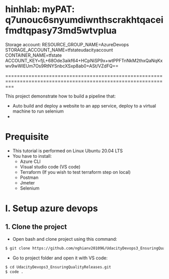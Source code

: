 
hinhlab:
myPAT: q7unouc6snyumdiwnthscrakhtqaceifmdtqpasy73md5wtvplua
===============================================================

Storage account:
RESOURCE_GROUP_NAME=AzureDevops
STORAGE_ACCOUNT_NAME=tfstateudacityaccount
CONTAINER_NAME=tfstate
ACCOUNT_KEY=fjL+68Ode3aikf64+HCpNiSP9x+wtPPFTnNkM2thxQaNqKxwv9wWlEUm7Os9RtNYSnbcXSxp8ab0+ASt/VZdFQ==

===============================================================================================================

This project demonstrate how to build a pipeline that:
* Auto build and deploy a website to an app service, deploy to a virtual machine to run selenium
* 

# Prequisite
* This tutorial is performed on Linux Ubuntu 20.04 LTS
* You have to install:
    * Azure CLI
    * Visual studio code (VS code)
    * Terraform (If you wish to test terraform step on local)
    * Postman
    * Jmeter
    * Selenium


 
# I. Setup azure devops
## 1. Clone the project
* Open bash and clone project using this command:

``` bash
$ git clone https://github.com/nghianv201096/UdacityDevops3_EnsuringQualityReleases.git
```

* Go to project folder and open it with VS code:
``` bash
$ cd UdacityDevops3_EnsuringQualityReleases.git
$ code .
```   